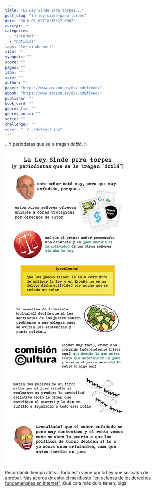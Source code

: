 ```yaml
---
title: "La Ley Sinde para torpes..."
post_slug: "la-ley-sinde-para-torpes"
date: "2010-01-09T18:45:27.000Z"
excerpt: ""
categories: 
  - "internet"
  - "noticias"
tags: "ley-sinde-wert"
i18n: ""
synopsis: ""
score: ""
pages: ""
isbn: ""
asin: ""
author: ""
paper: "https://www.amazon.es/dp/undefined/"
ebook: "https://www.amazon.es/dp/undefined/"
publisher: ""
book_card: ""
genres_fic: ""
genres_nofic: ""
serie: ""
challenges: ""
cover: "../../default.jpg"
---
```


...Y periodistas que se la tragan _doblá_. :)

[![Ley Sinde](images/leysinde.png "Ley Sinde")](http://www.makarras.org/2010/01/09/la-ley-sinde-para-torpes-y-periodistas-que-se-la-tragan-dobla/)

Recordando tiempo atrás... todo esto viene por la Ley que se acaba de aprobar. Más acerca de esto: [el manifiesto "en defensa de los derechos fundamentales en Internet"](http://fjp.es/manifiesto-en-defensa-de-los-derechos-fundamentales-en-internet/) ¡Qué cara más dura tienen, oiga!
